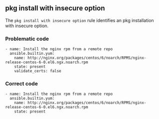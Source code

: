 ##  pkg install with insecure option
The `pkg install with insecure option` rule identifies an pkg installation with insecure option.

### Problematic code

```
- name: Install the nginx rpm from a remote repo
  ansible.builtin.yum:
    name: http://nginx.org/packages/centos/6/noarch/RPMS/nginx-release-centos-6-0.el6.ngx.noarch.rpm
    state: present
    validate_certs: false
```
### Correct code

```
- name: Install the nginx rpm from a remote repo
  ansible.builtin.yum:
    name: http://nginx.org/packages/centos/6/noarch/RPMS/nginx-release-centos-6-0.el6.ngx.noarch.rpm
    state: present
```